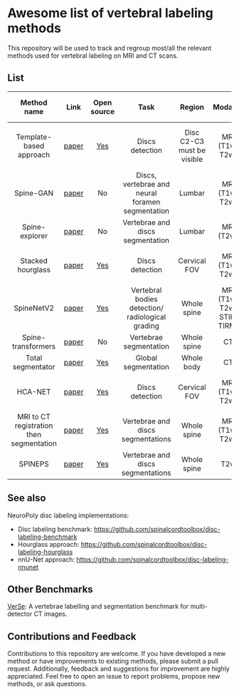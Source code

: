 # Awesome list of vertebral labeling methods

This repository will be used to track and regroup most/all the relevant methods used for vertebral labeling on MRI and CT scans.

## List

| Method name | Link | Open source | Task | Region | Modality | Deep Learning based | Date | Comments |
| :-------------: | :---: | :---: | :---: | :---: | :---: | :---: | :---: | :---: |
| Template-based approach | [paper](https://dl.acm.org/doi/abs/10.1155/2014/719520) | [Yes](https://github.com/spinalcordtoolbox/spinalcordtoolbox) | Discs detection | Disc C2-C3 must be visible | MRI (T1w/ T2w) | No | 2014 | Do not work when the FOV is thoracic or lumbar |
| Spine-GAN | [paper](https://www.sciencedirect.com/science/article/pii/S136184151830642X) | No | Discs, vertebrae and neural foramen segmentation | Lumbar | MRI (T1w/ T2w) | Yes | 2018 | |
| Spine-explorer | [paper](https://www.sciencedirect.com/science/article/pii/S1529943019311064?via%3Dihub) | No | Vertebrae and discs segmentation | Lumbar | MRI (T2w) | Yes | 2020 | |
| Stacked hourglass | [paper](https://arxiv.org/abs/2108.06554) | [Yes](https://github.com/rezazad68/Deep-Intervertebral-Disc-Labeling) | Discs detection | Cervical FOV | MRI (T1w/ T2w) | Yes (Hourglass) | 2021 | Restricted to a specific FOV |
| SpineNetV2 | [paper](https://arxiv.org/pdf/2205.01683.pdf) | [Yes](https://github.com/rwindsor1/SpineNet#install-enviroments) | Vertebral bodies detection/ radiological grading | Whole spine | MRI (T1w/ T2w/ STIR/ TIRM) | Yes | 2022 | Strange behaviour with T1w scans |
| Spine-transformers | [paper](https://www.sciencedirect.com/science/article/pii/S1361841521003030) | No | Vertebrae segmentation | Whole spine | CT | Yes | 2022 | |
| Total segmentator | [paper](https://arxiv.org/abs/2208.05868) | [Yes](https://github.com/wasserth/TotalSegmentator) | Global segmentation | Whole body | CT | Yes (nnUNet) | 2022 |  |
| HCA-NET | [paper](https://arxiv.org/abs/2311.12486) | [Yes](https://github.com/xmindflow/HCA-Net) | Discs detection | Cervical FOV | MRI (T1w/ T2w) | Yes | 2023 | Restricted to a specific FOV |
| MRI to CT registration then segmentation | [paper](https://link.springer.com/article/10.1186/s41747-023-00385-2) | [Yes](https://github.com/robert-graf/Pointregistation) | Vertebrae and discs segmentations | Whole spine | MRI (T1w/ T2w) | Yes (Pix2Pix) | 2023 | Relying on VerSe and [SpineR](https://www.bonescreen.de/anduin) |
| SPINEPS | [paper](https://paperswithcode.com/paper/spineps-automatic-whole-spine-segmentation-of) | [Yes](https://github.com/hendrik-code/spineps) | Vertebrae and discs segmentations | Whole spine | T2w | Yes (nnUNetV2) | 2024 | |

## See also

NeuroPoly disc labeling implementations:
- Disc labeling benchmark: https://github.com/spinalcordtoolbox/disc-labeling-benchmark
- Hourglass approach: https://github.com/spinalcordtoolbox/disc-labeling-hourglass
- nnU-Net approach: https://github.com/spinalcordtoolbox/disc-labeling-nnunet

## Other Benchmarks

[VerSe](https://github.com/anjany/verse): A vertebrae labelling and segmentation benchmark for multi-detector CT images.

## Contributions and Feedback

Contributions to this repository are welcome. If you have developed a new method or have improvements to existing methods, please submit a pull request. Additionally, feedback and suggestions for improvement are highly appreciated. Feel free to open an issue to report problems, propose new methods, or ask questions.

